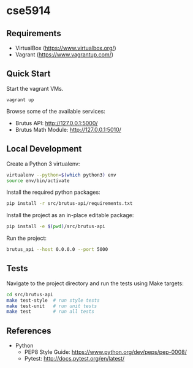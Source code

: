 # cse5914

## Requirements

* VirtualBox (https://www.virtualbox.org/)
* Vagrant (https://www.vagrantup.com/)

## Quick Start

Start the vagrant VMs.

```
vagrant up
```

Browse some of the available services:

* Brutus API: http://127.0.0.1:5000/
* Brutus Math Module: http://127.0.0.1:5010/

## Local Development

Create a Python 3 virtualenv:

```bash
virtualenv --python=$(which python3) env
source env/bin/activate
```

Install the required python packages:

```bash
pip install -r src/brutus-api/requirements.txt
```

Install the project as an in-place editable package:

```bash
pip install -e $(pwd)/src/brutus-api
```

Run the project:

```bash
brutus_api --host 0.0.0.0 --port 5000
```

## Tests

Navigate to the project directory and run the tests using Make targets:

```bash
cd src/brutus-api
make test-style  # run style tests
make test-unit   # run unit tests
make test        # run all tests
```

## References

* Python
  * PEP8 Style Guide: https://www.python.org/dev/peps/pep-0008/
  * Pytest: http://docs.pytest.org/en/latest/
